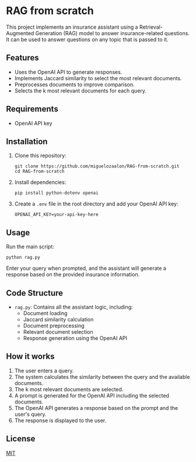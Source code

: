 # RAG from scratch

This project implements an insurance assistant using a Retrieval-Augmented Generation (RAG) model to answer insurance-related questions.
It can be used to answer questions on any topic that is passed to it.

## Features

- Uses the OpenAI API to generate responses.
- Implements Jaccard similarity to select the most relevant documents.
- Preprocesses documents to improve comparison.
- Selects the k most relevant documents for each query.

## Requirements

- OpenAI API key

## Installation

1. Clone this repository:
   ```
   git clone https://github.com/miguelozaalon/RAG-from-scratch.git
   cd RAG-from-scratch
   ```

2. Install dependencies:
   ```
   pip install python-dotenv openai
   ```

3. Create a `.env` file in the root directory and add your OpenAI API key:
   ```
   OPENAI_API_KEY=your-api-key-here
   ```

## Usage

Run the main script:

```
python rag.py
```

Enter your query when prompted, and the assistant will generate a response based on the provided insurance information.

## Code Structure

- `rag.py`: Contains all the assistant logic, including:
  - Document loading
  - Jaccard similarity calculation
  - Document preprocessing
  - Relevant document selection
  - Response generation using the OpenAI API

## How it works

1. The user enters a query.
2. The system calculates the similarity between the query and the available documents.
3. The k most relevant documents are selected.
4. A prompt is generated for the OpenAI API including the selected documents.
5. The OpenAI API generates a response based on the prompt and the user's query.
6. The response is displayed to the user.

## License

[MIT](https://choosealicense.com/licenses/mit/)